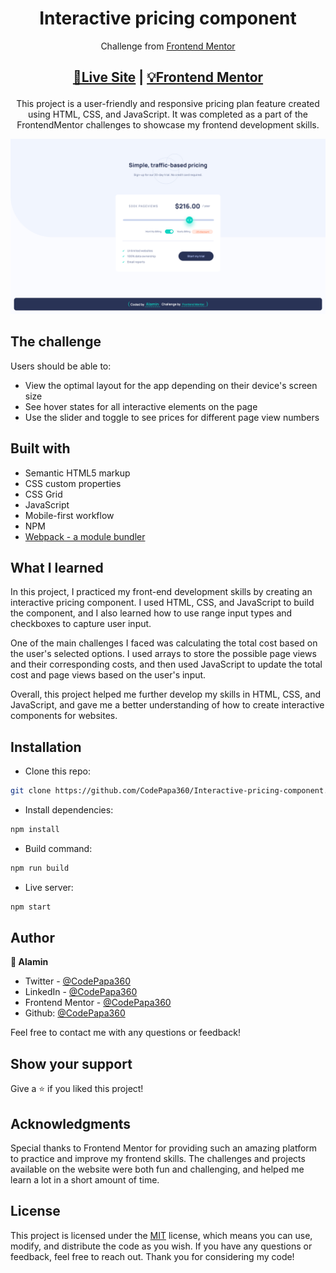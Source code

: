 <h1 align="center">Interactive pricing component</h1>
<div align="center">

Challenge from [Frontend Mentor](https://www.frontendmentor.io/profile/CodePapa360)

</div>

<h2 align="center">

[🚀Live Site](https://interactive-pricing-component-alamin.netlify.app/)
|
[💡Frontend Mentor](https://www.frontendmentor.io/solutions/responsive-interactive-pricing-component-my5J8RM48a)

</h2>

<p align="center">
This project is a user-friendly and responsive pricing plan feature created using HTML, CSS, and JavaScript. It was completed as a part of the FrontendMentor challenges to showcase my frontend development skills.
</p>

<a align="center" href="https://interactive-pricing-component-alamin.netlify.app/">

![Screenshot](./screenshots/Interactive-pricing-component-screenshot-codepapa360.png)

</a>

## The challenge

Users should be able to:

- View the optimal layout for the app depending on their device's screen size
- See hover states for all interactive elements on the page
- Use the slider and toggle to see prices for different page view numbers

## Built with

- Semantic HTML5 markup
- CSS custom properties
- CSS Grid
- JavaScript
- Mobile-first workflow
- NPM
- [Webpack - a module bundler](https://webpack.js.org/)

## What I learned

In this project, I practiced my front-end development skills by creating an interactive pricing component. I used HTML, CSS, and JavaScript to build the component, and I also learned how to use range input types and checkboxes to capture user input.

One of the main challenges I faced was calculating the total cost based on the user's selected options. I used arrays to store the possible page views and their corresponding costs, and then used JavaScript to update the total cost and page views based on the user's input.

Overall, this project helped me further develop my skills in HTML, CSS, and JavaScript, and gave me a better understanding of how to create interactive components for websites.

## Installation

- Clone this repo:

```sh
git clone https://github.com/CodePapa360/Interactive-pricing-component.git
```

- Install dependencies:

```sh
npm install
```

- Build command:

```sh
npm run build
```

- Live server:

```sh
npm start
```

## Author

<b>👤 Alamin</b>

- Twitter - [@CodePapa360](https://www.twitter.com/CodePapa360)
- LinkedIn - [@CodePapa360](https://www.linkedin.com/in/codepapa360)
- Frontend Mentor - [@CodePapa360](https://www.frontendmentor.io/profile/CodePapa360)
- Github: [@CodePapa360](https://github.com/codepapa360)

Feel free to contact me with any questions or feedback!

## Show your support

Give a ⭐️ if you liked this project!

## Acknowledgments

Special thanks to Frontend Mentor for providing such an amazing platform to practice and improve my frontend skills. The challenges and projects available on the website were both fun and challenging, and helped me learn a lot in a short amount of time.

## License

This project is licensed under the [MIT](https://github.com/CodePapa360/Interactive-pricing-component/blob/main/LICENSE.md) license, which means you can use, modify, and distribute the code as you wish. If you have any questions or feedback, feel free to reach out. Thank you for considering my code!
